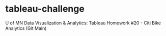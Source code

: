 # tableau-challenge
U of MN Data Visualization &amp; Analytics: Tableau Homework #20 - Citi Bike Analytics (Git Main)


